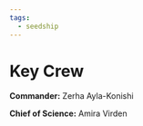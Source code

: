 ```yaml
---
tags:
  - seedship
---
```

# Key Crew
**Commander:** Zerha Ayla-Konishi

**Chief of Science:** Amira Virden
